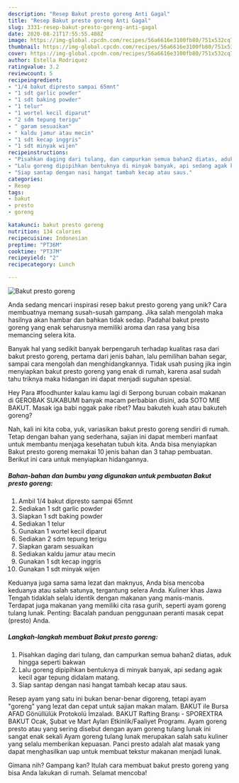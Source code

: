 ```yaml
---
description: "Resep Bakut presto goreng Anti Gagal"
title: "Resep Bakut presto goreng Anti Gagal"
slug: 3331-resep-bakut-presto-goreng-anti-gagal
date: 2020-08-21T17:55:55.408Z
image: https://img-global.cpcdn.com/recipes/56a6616e3100fb80/751x532cq70/bakut-presto-goreng-foto-resep-utama.jpg
thumbnail: https://img-global.cpcdn.com/recipes/56a6616e3100fb80/751x532cq70/bakut-presto-goreng-foto-resep-utama.jpg
cover: https://img-global.cpcdn.com/recipes/56a6616e3100fb80/751x532cq70/bakut-presto-goreng-foto-resep-utama.jpg
author: Estella Rodriquez
ratingvalue: 3.2
reviewcount: 5
recipeingredient:
- "1/4 bakut dipresto sampai 65mnt"
- "1 sdt garlic powder"
- "1 sdt baking powder"
- "1 telur"
- "1 wortel kecil diparut"
- "2 sdm tepung terigu"
- " garam sesuaikan"
- " kaldu jamur atau mecin"
- "1 sdt kecap inggris"
- "1 sdt minyak wijen"
recipeinstructions:
- "Pisahkan daging dari tulang, dan campurkan semua bahan2 diatas, aduk hingga seperti bakwan"
- "Lalu goreng dipipihkan bentuknya di minyak banyak, api sedang agak kecil agar tepung didalam matang."
- "Siap santap dengan nasi hangat tambah kecap atau saus."
categories:
- Resep
tags:
- bakut
- presto
- goreng

katakunci: bakut presto goreng 
nutrition: 134 calories
recipecuisine: Indonesian
preptime: "PT36M"
cooktime: "PT37M"
recipeyield: "2"
recipecategory: Lunch

---
```



![Bakut presto goreng](https://img-global.cpcdn.com/recipes/56a6616e3100fb80/751x532cq70/bakut-presto-goreng-foto-resep-utama.jpg)

Anda sedang mencari inspirasi resep bakut presto goreng yang unik? Cara membuatnya memang susah-susah gampang. Jika salah mengolah maka hasilnya akan hambar dan bahkan tidak sedap. Padahal bakut presto goreng yang enak seharusnya memiliki aroma dan rasa yang bisa memancing selera kita.

Banyak hal yang sedikit banyak berpengaruh terhadap kualitas rasa dari bakut presto goreng, pertama dari jenis bahan, lalu pemilihan bahan segar, sampai cara mengolah dan menghidangkannya. Tidak usah pusing jika ingin menyiapkan bakut presto goreng yang enak di rumah, karena asal sudah tahu triknya maka hidangan ini dapat menjadi suguhan spesial.

Hey Para #foodhunter kalau kamu lagi di Serpong buruan cobain makanan di GEROBAK SUKABUMI banyak macam perbabian disini, ada SOTO MIE BAKUT. Masak iga babi nggak pake ribet? Mau bakuteh kuah atau bakuteh goreng?


Nah, kali ini kita coba, yuk, variasikan bakut presto goreng sendiri di rumah. Tetap dengan bahan yang sederhana, sajian ini dapat memberi manfaat untuk membantu menjaga kesehatan tubuh kita. Anda bisa menyiapkan Bakut presto goreng memakai 10 jenis bahan dan 3 tahap pembuatan. Berikut ini cara untuk menyiapkan hidangannya.

<!--inarticleads1-->

##### Bahan-bahan dan bumbu yang digunakan untuk pembuatan Bakut presto goreng:

1. Ambil 1/4 bakut dipresto sampai 65mnt
1. Sediakan 1 sdt garlic powder
1. Siapkan 1 sdt baking powder
1. Sediakan 1 telur
1. Gunakan 1 wortel kecil diparut
1. Sediakan 2 sdm tepung terigu
1. Siapkan  garam sesuaikan
1. Sediakan  kaldu jamur atau mecin
1. Gunakan 1 sdt kecap inggris
1. Gunakan 1 sdt minyak wijen


Keduanya juga sama sama lezat dan maknyus, Anda bisa mencoba keduanya atau salah satunya, tergantung selera Anda. Kuliner khas Jawa Tengah tidaklah selalu identik dengan makanan yang manis-manis. Terdapat juga makanan yang memiliki cita rasa gurih, seperti ayam goreng tulang lunak. Penting: Bacalah panduan penggunaan peranti masak cepat (presto) Anda. 

<!--inarticleads2-->

##### Langkah-langkah membuat Bakut presto goreng:

1. Pisahkan daging dari tulang, dan campurkan semua bahan2 diatas, aduk hingga seperti bakwan
1. Lalu goreng dipipihkan bentuknya di minyak banyak, api sedang agak kecil agar tepung didalam matang.
1. Siap santap dengan nasi hangat tambah kecap atau saus.


Resep ayam yang satu ini bukan benar-benar digoreng, tetapi ayam &#34;goreng&#34; yang lezat dan cepat untuk sajian makan malam. BAKUT ile Bursa AFAD Gönüllülük Protokolü İmzaladı. BAKUT Rafting Branşı - SPOREXTRA BAKUT Ocak, Şubat ve Mart Ayları Etkinlik/Faaliyet Programı. Ayam goreng presto atau yang sering disebut dengan ayam goreng tulang lunak ini sangat enak sekali Ayam goreng tulang lunak merupakan salah satu kuliner yang selalu memberikan kepuasan. Panci presto adalah alat masak yang dapat menghasilkan uap untuk membuat tekstur makanan menjadi lunak. 

Gimana nih? Gampang kan? Itulah cara membuat bakut presto goreng yang bisa Anda lakukan di rumah. Selamat mencoba!
